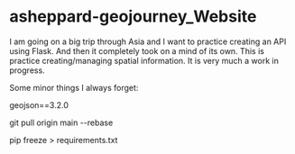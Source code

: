 # asheppard-geojourney_Website

I am going on a big trip through Asia and I want to practice creating an API using Flask. And then it completely took on a mind of its own. This is practice creating/managing spatial information. It is very much a work in progress.

Some minor things I always forget:

geojson==3.2.0

git pull origin main --rebase

pip freeze > requirements.txt
